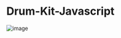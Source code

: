 # Drum-Kit-Javascript

![image](https://user-images.githubusercontent.com/82333746/167258611-316e9fd0-974b-4382-b720-75cdd1d7220e.png)
